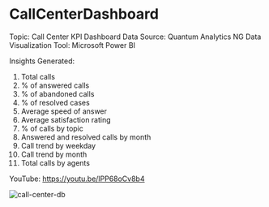 # CallCenterDashboard

Topic: Call Center KPI Dashboard
Data Source: Quantum Analytics NG
Data Visualization Tool: Microsoft Power BI

Insights Generated:
1. Total calls
2. % of answered calls
3. % of abandoned calls
4. % of resolved cases
5. Average speed of answer 
6. Average satisfaction rating
7. % of calls by topic
8. Answered and resolved calls by month
9. Call trend by weekday
10. Call trend by month
11. Total calls by agents 

YouTube: https://youtu.be/lPP68oCv8b4

![call-center-db](https://user-images.githubusercontent.com/88853963/220463418-7ecadfa1-2bfc-4e7c-98de-8f333de3dee6.png)
